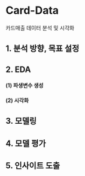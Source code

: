 # Card-Data
카드매출 데이터 분석 및 시각화

## 1. 분석 방향, 목표 설정
## 2. EDA
#### (1) 파생변수 생성
#### (2) 시각화
## 3. 모델링
## 4. 모델 평가
## 5. 인사이트 도출

